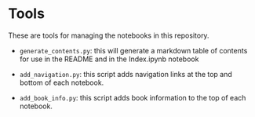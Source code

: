 # Tools

These are tools for managing the notebooks in this repository.

- ``generate_contents.py``: this will generate a markdown table of contents for use in the README and in the Index.ipynb notebook

- ``add_navigation.py``: this script adds navigation links at the top and bottom of each notebook.

- ``add_book_info.py``: this script adds book information to the top of each notebook.

